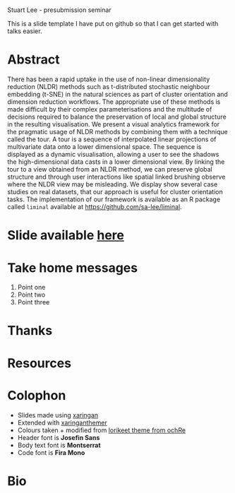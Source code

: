 # 
Stuart Lee - presubmission seminar




This is a slide template I have put on github so that I can get started with talks easier.

# Abstract

There has been a rapid uptake in the use of non-linear dimensionality reduction (NLDR) methods such as t-distributed stochastic neighbour embedding (t-SNE) in the natural sciences as part of cluster orientation and dimension reduction workflows. The appropriate use of these methods is made difficult by their complex parameterisations and the multitude of decisions required to balance the preservation of
local and global structure in the resulting visualisation. We present a visual analytics framework for the pragmatic usage of NLDR methods by combining them with a technique called the tour. A tour is a sequence of interpolated linear projections of multivariate data onto a lower dimensional space. The sequence is displayed as a dynamic visualisation, allowing a user to see the shadows the high-dimensional data casts in a lower dimensional view. By linking the tour to a view
obtained from an NLDR method, we can preserve global structure and through user interactions like spatial linked brushing observe where
the NLDR view may be misleading. We display show several case 
studies on real datasets, that our approach is useful for
cluster orientation tasks. 
The implementation of our framework is available as an R package called `liminal` available at https://github.com/sa-lee/liminal.



# Slide available [here](https://bit.ly/FILL-ME-IN)

# Take home messages 

1. Point one
1. Point two
1. Point three

# Thanks

# Resources

# Colophon

  - Slides made using [xaringan](https://github.com/yihui/xaringan)
  - Extended with
    [xaringanthemer](https://github.com/gadenbuie/xaringanthemer)
  - Colours taken + modified from [lorikeet theme from
    ochRe](https://github.com/ropenscilabs/ochRe)
  - Header font is **Josefin Sans**
  - Body text font is **Montserrat**
  - Code font is **Fira Mono**

# Bio

